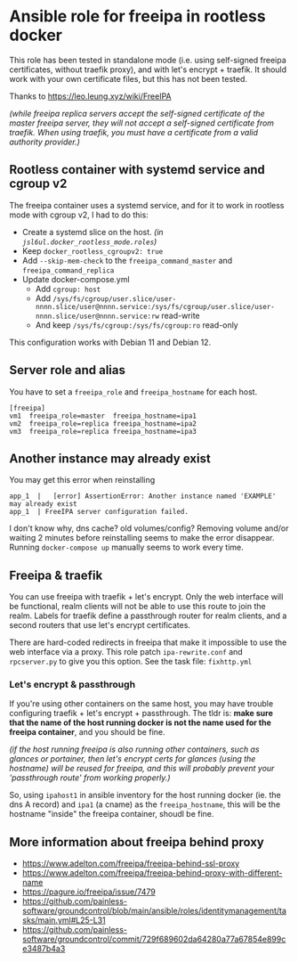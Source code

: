 # Ansible role for freeipa in rootless docker

This role has been tested in standalone mode (i.e. using self-signed freeipa certificates, without traefik proxy), 
and with let's encrypt + traefik. It should work with your own certificate files, but this has not been tested.

Thanks to https://leo.leung.xyz/wiki/FreeIPA

*(while freeipa replica servers accept the self-signed certificate of the master freeipa server, they will not accept a self-signed certificate from traefik. When using traefik, you must have a certificate from a valid authority provider.)*

## Rootless container with systemd service and cgroup v2

The freeipa container uses a systemd service, and for it to work in rootless mode with cgroup v2, I had to do this:

- Create a systemd slice on the host. *(in `jsl6ul.docker_rootless_mode.roles`)*
- Keep `docker_rootless_cgroupv2: true`
- Add `--skip-mem-check` to the `freeipa_command_master` and `freeipa_command_replica`
- Update docker-compose.yml
  - Add `cgroup: host`
  - Add `/sys/fs/cgroup/user.slice/user-nnnn.slice/user@nnnn.service:/sys/fs/cgroup/user.slice/user-nnnn.slice/user@nnnn.service:rw` read-write
  - And keep `/sys/fs/cgroup:/sys/fs/cgroup:ro` read-only

This configuration works with Debian 11 and Debian 12.

## Server role and alias

You have to set a `freeipa_role` and `freeipa_hostname` for each host.

```
[freeipa]
vm1  freeipa_role=master  freeipa_hostname=ipa1
vm2  freeipa_role=replica freeipa_hostname=ipa2
vm3  freeipa_role=replica freeipa_hostname=ipa3
```

## Another instance may already exist

You may get this error when reinstalling

```
app_1  |   [error] AssertionError: Another instance named 'EXAMPLE' may already exist
app_1  | FreeIPA server configuration failed.
```

I don't know why, dns cache? old volumes/config?
Removing volume and/or waiting 2 minutes before reinstalling seems to make the error disappear.
Running `docker-compose up` manually seems to work every time.

## Freeipa & traefik

You can use freeipa with traefik + let's encrypt. Only the web interface will be functional, realm clients will not be able to use this route to join the realm. Labels for traefik define a passthrough router for realm clients, and a second routers that use let's encrypt certificates.

There are hard-coded redirects in freeipa that make it impossible to use the web interface via a proxy.
This role patch `ipa-rewrite.conf` and `rpcserver.py` to give you this option. See the task file: `fixhttp.yml`

### Let's encrypt & passthrough
If you're using other containers on the same host, you may have trouble configuring traefik + let's encrypt + passthrough.
The tldr is: **make sure that the name of the host running docker is not the name used for the freeipa container**, and you should be fine.

*(if the host running freeipa is also running other containers, such as glances or portainer, then let's encrypt certs for glances (using the hostname) will be reused for freeipa, and this will probably prevent your 'passthrough route' from working properly.)*

So, using `ipahost1` in ansible inventory for the host running docker (ie. the dns A record) 
and `ipa1` (a cname) as the `freeipa_hostname`, this will be the hostname "inside" the freeipa container, shoudl be fine.

## More information about freeipa behind proxy

- https://www.adelton.com/freeipa/freeipa-behind-ssl-proxy
- https://www.adelton.com/freeipa/freeipa-behind-proxy-with-different-name
- https://pagure.io/freeipa/issue/7479
- https://github.com/painless-software/groundcontrol/blob/main/ansible/roles/identitymanagement/tasks/main.yml#L25-L31
- https://github.com/painless-software/groundcontrol/commit/729f689602da64280a77a67854e899ce3487b4a3
